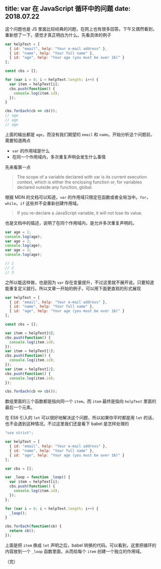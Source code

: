 title: var 在 JavaScript 循环中的问题
date: 2018.07.22
---

这个问题也是 JS 里面比较经典的问题，在网上也有很多回答。下午又偶然看到，重新想了一下，感觉才真正明白为什么。先看具体的例子

```js
var helpText = [
  { id: "email", help: "Your e-mail address" },
  { id: "name", help: "Your full name" },
  { id: "age", help: "Your age (you must be over 16)" }
];

const cbs = [];

for (var i = 0; i < helpText.length; i++) {
  var item = helpText[i];
  cbs.push(function() {
    console.log(item.id);
  });
}

cbs.forEach(cb => cb());
// age
// age
// age
```

上面的输出都是 `age`，而没有我们期望的 `email` 和 `name`。开始分析这个问题前，需要知道两点

- `var` 的作用域是什么
- 在同一个作用域内，多次重复声明会发生什么事情

先来看第一点

> The scope of a variable declared with var is its current execution context, which is either the enclosing function or, for variables declared outside any function, global.

根据 MDN 的文档可以知道，`var` 的作用域只限定在函数或者全局当中。`for`，`while`，`if` 这些并不会重新创建作用域。

> If you re-declare a JavaScript variable, it will not lose its value.

也是文档中的描述，说明了在同个作用域内，是允许多次重复声明的。

```js
var age = 1;
console.log(age);
var age = 2;
console.log(age);
var age = 3;
console.log(age);

// 1
// 2
// 3
```

之所以能这样做，也是因为 `var` 存在变量提升，不过这里就不展开说。只要知道能重复定义就行。所以文章一开始的例子，可以用下面更直观的形式展现

```js
var helpText = [
  { id: "email", help: "Your e-mail address" },
  { id: "name", help: "Your full name" },
  { id: "age", help: "Your age (you must be over 16)" }
];

const cbs = [];

var item = helpText[0];
cbs.push(function() {
  console.log(item.id);
});
var item = helpText[1];
cbs.push(function() {
  console.log(item.id);
});
var item = helpText[2];
cbs.push(function() {
  console.log(item.id);
});

cbs.forEach(cb => cb());
```

数组里面的三个函数都是指向同一个 `item`，而 `item` 最终是指向 `helpText` 里面的最后一个元素。

在 ES6 引入的 `let` 可以很好地解决这个问题，所以如果你平时都是用 `let` 的话，也不会遇到这种情况。不过这里我们还是看下 babel 是怎样处理的

```js
"use strict";

var helpText = [
  { id: "email", help: "Your e-mail address" },
  { id: "name", help: "Your full name" },
  { id: "age", help: "Your age (you must be over 16)" }
];

var cbs = [];

var _loop = function _loop() {
  var item = helpText[i];
  cbs.push(function() {
    console.log(item.id);
  });
};

for (var i = 0; i < helpText.length; i++) {
  _loop();
}

cbs.forEach(function(cb) {
  return cb();
});
```

上面是把 `item` 换成 `let` 声明之后，babel 转换的代码。可以看到，这里把循环的内容放到一个 `_loop` 函数里面，从而给每个 `item` 创建一个独立的作用域。

（完）
